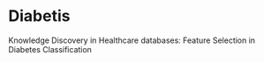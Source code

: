 # Diabetis
Knowledge Discovery in Healthcare databases: Feature Selection in Diabetes Classification
